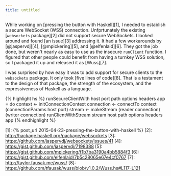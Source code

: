```yaml
---
title: untitled
---
```


While working on [pressing the button with Haskell][1], I needed to establish a
secure WebSocket (WSS) connection. Unfprtunately the existing [`websockets`
package][2] did not support secure WebSockets. I looked around and found [an
issue][3] addressing it. It had a few workarounds by [@jaspervdj][4],
[@mpickering][5], and [@elfenlaid][6]. They got the job done, but weren't
nearly as easy to use as the insecure `runClient` function. I figured that
other people could benefit from having a turnkey WSS solution, so I packaged it
up and released it as [Wuss][7].

I was surprised by how easy it was to add support for secure clients to the
`websockets` package. It only took [five lines of code][8]. That is a testament
to the design of that package, the strength of the ecosystem, and the
expressiveness of Haskell as a language.

{% highlight hs %}
runSecureClientWith host port path options headers app = do
    context <- initConnectionContext
    connection <- connectTo context (connectionParams host port)
    stream <- makeStream (reader connection) (writer connection)
    runClientWithStream stream host path options headers app
{% endhighlight %}

[1]: {% post_url 2015-04-23-pressing-the-button-with-haskell %}
[2]: http://hackage.haskell.org/package/websockets
[3]: https://github.com/jaspervdj/websockets/issues/41
[4]: https://gist.github.com/jaspervdj/7198388
[5]: https://gist.github.com/mpickering/f1b7ba3190a4bb5884f3
[6]: https://gist.github.com/elfenlaid/7b5c28065e67e4cf0767
[7]: http://taylor.fausak.me/wuss/
[8]: https://github.com/tfausak/wuss/blob/v1.0.2/Wuss.hs#L117-L121
